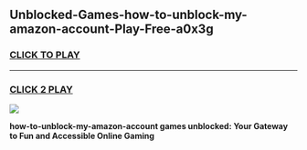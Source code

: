 
## Unblocked-Games-how-to-unblock-my-amazon-account-Play-Free-a0x3g
<h3>
<a href="https://premium76.site?title=how-to-unblock-my-amazon-account&ref=19M">CLICK TO PLAY</a></h3>
<hr>

<h3>
<a href="https://premium76.site?title=how-to-unblock-my-amazon-account&ref=19M">CLICK 2 PLAY</a>
  
</h3>

<a href="https://premium76.site?title=how-to-unblock-my-amazon-account&ref=19M"><img src="https://clearcache.store/games.png"></a>


**how-to-unblock-my-amazon-account games unblocked: Your Gateway to Fun and Accessible Online Gaming**
